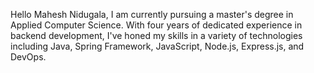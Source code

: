 Hello Mahesh Nidugala,
I am currently pursuing a master's degree in Applied Computer Science.
With four years of dedicated experience in backend development, I've honed my skills in a variety of technologies including Java, Spring Framework, JavaScript, Node.js, Express.js, and DevOps.
